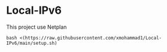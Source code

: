 # Local-IPv6
This project use Netplan
```
bash <(https://raw.githubusercontent.com/xmohammad1/Local-IPv6/main/setup.sh)
```
